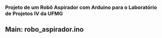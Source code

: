 ### Projeto de um Robô Aspirador com Arduino para o Laboratório de Projetos IV da UFMG
## Main: robo_aspirador.ino
